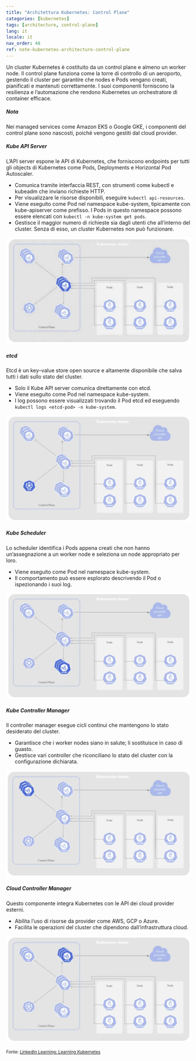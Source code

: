 ```yaml
---
title: "Architettura Kubernetes: Control Plane"
categories: [kubernetes]
tags: [architecture, control-plane]
lang: it
locale: it
nav_order: 48
ref: note-kubernetes-architecture-control-plane
---
```

Un cluster Kubernetes è costituito da un control plane e almeno un worker node. Il control plane funziona come la torre di controllo di un aeroporto, gestendo il cluster per garantire che nodes e Pods vengano creati, pianificati e mantenuti correttamente. I suoi componenti forniscono la resilienza e l’automazione che rendono Kubernetes un orchestratore di container efficace.

##### Nota
Nei managed services come Amazon EKS o Google GKE, i componenti del control plane sono nascosti, poiché vengono gestiti dal cloud provider.

##### Kube API Server
L’API server espone le API di Kubernetes, che forniscono endpoints per tutti gli objects di Kubernetes come Pods, Deployments e Horizontal Pod Autoscaler.  

- Comunica tramite interfaccia REST, con strumenti come kubectl e kubeadm che inviano richieste HTTP.  
- Per visualizzare le risorse disponibili, eseguire `kubectl api-resources`.  
- Viene eseguito come Pod nel namespace kube-system, tipicamente con kube-apiserver come prefisso. I Pods in questo namespace possono essere elencati con `kubectl -n kube-system get pods`.  
- Gestisce il maggior numero di richieste sia dagli utenti che all’interno del cluster. Senza di esso, un cluster Kubernetes non può funzionare.  

![Kube API Server](../../../assets/images/notes/kubernetes-architecture/control-plane/kube-api-server.png)

##### etcd
Etcd è un key–value store open source e altamente disponibile che salva tutti i dati sullo stato del cluster.  

- Solo il Kube API server comunica direttamente con etcd.  
- Viene eseguito come Pod nel namespace kube-system.  
- I log possono essere visualizzati trovando il Pod etcd ed eseguendo `kubectl logs <etcd-pod> -n kube-system`.  

![etcd](../../../assets/images/notes/kubernetes-architecture/control-plane/etcd.png)

##### Kube Scheduler
Lo scheduler identifica i Pods appena creati che non hanno un’assegnazione a un worker node e seleziona un node appropriato per loro.  

- Viene eseguito come Pod nel namespace kube-system.  
- Il comportamento può essere esplorato descrivendo il Pod o ispezionando i suoi log.  

![Kube Scheduler](../../../assets/images/notes/kubernetes-architecture/control-plane/kube-scheduler.png)

##### Kube Controller Manager
Il controller manager esegue cicli continui che mantengono lo stato desiderato del cluster.  

- Garantisce che i worker nodes siano in salute; li sostituisce in caso di guasto.  
- Gestisce vari controller che riconciliano lo stato del cluster con la configurazione dichiarata.  

![Kube Controller Manager](../../../assets/images/notes/kubernetes-architecture/control-plane/kube-controller-manager.png)

##### Cloud Controller Manager
Questo componente integra Kubernetes con le API dei cloud provider esterni.  

- Abilita l’uso di risorse da provider come AWS, GCP o Azure.  
- Facilita le operazioni del cluster che dipendono dall’infrastruttura cloud.  

![Cloud Controller Manager](../../../assets/images/notes/kubernetes-architecture/control-plane/cloud-controller-manager.png)

<small>Fonte: [LinkedIn Learning: Learning Kubernetes](https://www.linkedin.com/learning/learning-kubernetes-16086900)</small>